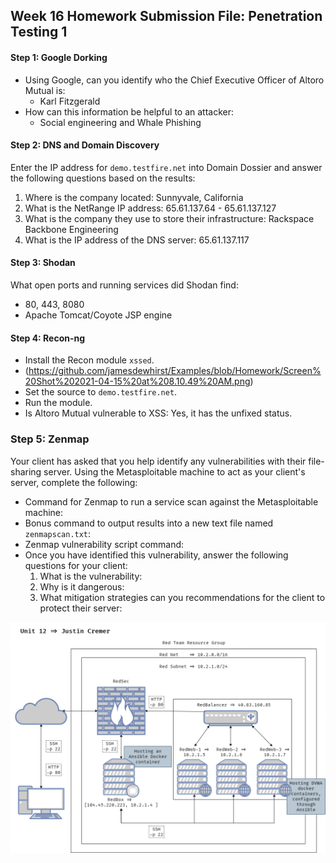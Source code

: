 ## Week 16 Homework Submission File: Penetration Testing 1
#### Step 1: Google Dorking
- Using Google, can you identify who the Chief Executive Officer of Altoro Mutual is:
	- Karl Fitzgerald
- How can this information be helpful to an attacker:
	- Social engineering and Whale Phishing	

#### Step 2: DNS and Domain Discovery
Enter the IP address for `demo.testfire.net` into Domain Dossier and answer the following questions based on the results:
  1. Where is the company located: Sunnyvale, California
  2. What is the NetRange IP address: 65.61.137.64 - 65.61.137.127
  3. What is the company they use to store their infrastructure: Rackspace Backbone Engineering
  4. What is the IP address of the DNS server: 65.61.137.117
#### Step 3: Shodan
What open ports and running services did Shodan find:
- 80, 443, 8080
- Apache Tomcat/Coyote JSP engine
#### Step 4: Recon-ng
- Install the Recon module `xssed`.
- (https://github.com/jamesdewhirst/Examples/blob/Homework/Screen%20Shot%202021-04-15%20at%208.10.49%20AM.png) 
- Set the source to `demo.testfire.net`. 
- Run the module. 
- Is Altoro Mutual vulnerable to XSS: Yes, it has the unfixed status.
### Step 5: Zenmap
Your client has asked that you help identify any vulnerabilities with their file-sharing server. Using the Metasploitable machine to act as your client's server, complete the following:
- Command for Zenmap to run a service scan against the Metasploitable machine: 
 - Bonus command to output results into a new text file named `zenmapscan.txt`:
- Zenmap vulnerability script command: 
- Once you have identified this vulnerability, answer the following questions for your client:
  1. What is the vulnerability:
  2. Why is it dangerous:
  3. What mitigation strategies can you recommendations for the client to protect their server:

![Network Diagram REPLACE ME](https://github.com/jamesdewhirst/Automated-ELK-Stack-Deployment/blob/main/Diagrams/submission_file.png)
